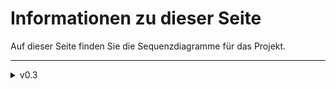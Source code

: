 # Informationen zu dieser Seite

Auf dieser Seite finden Sie die Sequenzdiagramme für das Projekt.

---

<details>
<summary markdown="span">v0.3</summary>


<details>
<summary markdown="span">tryHomeMove</summary>

  Das Sequenzdiagramm beschreibt die Methode tryHomeMove, die prüft, ob ein Zug eines Piece in die HomeArea eines Spielers möglich ist. Zunächst wird die Farbe des Piece abgerufen und basierend darauf der zugehörige PlayerData. Daraus wird die Liste der homeNodes sowie das aktuelle Feld der Figur bestimmt.
  Liegt das aktuelle Feld der Figur in der HomeArea, wird der Index des Felds ermittelt und geprüft, ob das Ziel des Zuges innerhalb des Bereichs bleibt. Danach wird für jedes Feld im geplanten Zugbereich überprüft, ob es frei ist. Sind alle Felder unbesetzt, gibt die Methode true zurück und der Zug ist möglich.

- tryHomeMove_v0.3.2
  ![tryHomeMove](Sequenzdiagramme/Week_2/tryHomeMove_v0.3.2.png)

</details>

<details>
<summary markdown="span">TryMove</summary>

Das Sequenzdiagramm für die Methode tryMove beschreibt die Prüfung, ob ein Piece um eine bestimmte Anzahl an Feldern bewegt werden kann, abhängig vom aktuellen Status und der Position des Piece.
Die Methode beginnt, indem sie den Zustand (state) des Piece überprüft. Wenn dies im Active State ist, wird die Anzahl der möglichen Bewegungen im Heimfeldbereich (homeMoves) berechnet, indem getHomeMoves aufgerufen wird. Wenn homeMoves größer als null ist, also ein Teil des Zuges in den Heimfeldbereich reicht, wird tryHomeMove mit homeMoves aufgerufen, um zu prüfen, ob der Zug erfolgreich durchgeführt werden kann. Die Methode gibt das Ergebnis dieser Prüfung zurück.

- TryMove v0.3.2
  ![TryMove](Sequenzdiagramme/Week_2/SequentDiagram_TryMove_v0.3.2.png)

</details>

<details>
<summary markdown="span">TryInfieldMove</summary>

Das Sequenzdiagramm für die Methode tryInfieldMove beschreibt den Ablauf zur Prüfung, ob ein Piece im Spielfeldbereich erfolgreich bewegt werden kann.
Zuerst wird der aktuelle Index des Spielfelds (figIndex) ermittelt, auf dem sich das Piece befindet, sowie die Gesamtlänge des Spielfelds (length). Der Ziel-Index (moveIndex) wird dann berechnet, indem die Bewegungszahl (moveNum) zum aktuellen Index addiert und das Ergebnis mit der Spielfeldlänge modulo gerechnet wird, sodass der Ziel-Index im Spielfeldbereich bleibt.
Im nächsten Schritt wird überprüft, ob das Zielfeld belegt ist. Ist dies der Fall und gehört die besetzende Spielfigur nicht zur gleichen Farbe (also zum gleichen Spieler), gibt die Methode true zurück, was anzeigt, dass der Zug erfolgreich ausgeführt werden kann.

- TryInfieldMove v0.3.2
  ![TryInfieldMove](Sequenzdiagramme/Week_2/SequentDiagram_TryInfieldMove_v0.3.2.png)

</details>

<details>
<summary markdown="span">getHomeMoves</summary>

Das Sequenzdiagramm für die Methode getHomeMoves zeigt, wie die Anzahl der Bewegungen eines Piece in der HomeArea berechnet wird. Zuerst wird der aktuelle Index (pieceIndex) des Piece im Spielfeld ermittelt. Danach wird der startIndex in den HomeNodes des Spielers abgerufen. Anschließend wird der Ziel-Index (moveIndex) durch Addition der geplanten Schritte (moveNum) zum aktuellen Index berechnet. Wenn dieser Ziel-Index die HomeArea erreicht oder überschreitet, wird der Index auf die Spielfeldlänge angepasst. Die Methode gibt schließlich die Anzahl der Schritte in der HomeArea zurück, indem die Differenz zwischen moveIndex und startIndex berechnet wird.

- getHomeMoves_v0.3.2
  ![getHomeMoves](Sequenzdiagramme/Week_2/getHomeMoves_v0.3.2.png)

</details>

</details>